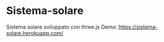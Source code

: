 # Sistema-solare
Sistema solare sviluppato con three.js
Demo: <a href="https://sistema-solare.herokuapp.com/" target="_Blank">https://sistema-solare.herokuapp.com/</a>